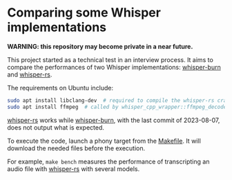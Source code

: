 
Comparing some Whisper implementations
======================================

**WARNING: this repository may become private in a near future.**

This project started as a technical test in an interview process. It aims to compare
the performances of two Whisper implementations: [whisper-burn][] and [whisper-rs][].

The requirements on Ubuntu include:

```bash
sudo apt install libclang-dev  # required to compile the whisper-rs crate
sudo apt install ffmpeg  # called by whisper_cpp_wrapper::ffmpeg_decoder::use_ffmpeg
```

[whisper-rs][] works while [whisper-burn][], with the last commit of 2023-08-07,
does not output what is expected.

To execute the code, launch a phony target from the [Makefile][].
It will download the needed files before the execution.

For example, `make bench` measures the performance of transcripting an audio file with
[whisper-rs][] with several models.

[Makefile]: ./Makefile
[whisper-burn]: https://github.com/Gadersd/whisper-burn
[whisper-rs]: https://github.com/tazz4843/whisper-rs
